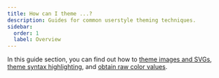 ```yaml
---
title: How can I theme ...?
description: Guides for common userstyle theming techniques.
sidebar:
  order: 1
  label: Overview
---
```


In this guide section, you can find out how to [theme images and SVGs](/contributing/guides/images-and-svgs/), [theme syntax highlighting](/contributing/guides/syntax-highlighting/), and [obtain raw color values](/contributing/guides/raw-color-values/).
